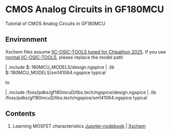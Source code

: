 # CMOS Analog Circuits in GF180MCU

Tutorial of CMOS Analog Circuits in GF180MCU

## Environment

Xschem files assume [IIC-OSIC-TOOLS tuned for Chipathon 2025](https://github.com/sscs-ose/sscs-chipathon-2025).
If you use [normal IIC-OSIC-TOOLS](https://github.com/iic-jku/IIC-OSIC-TOOLS), please replace the model path

| .include $::180MCU_MODELS/design.ngspice
| .lib $::180MCU_MODELS/sm141064.ngspice typical

to

| .include /foss/pdks/gf180mcuD/libs.tech/ngspice/design.ngspice
| .lib /foss/pdks/gf180mcuD/libs.tech/ngspice/sm141064.ngspice typical


## Contents
1. Learning MOSFET characteristics [Jupyter-nodebook](https://github.com/atuchiya/gf180-analog-tutorial/blob/main/mosfet_gf180.ipynb) | [Xschem](https://github.com/atuchiya/gf180-analog-tutorial/tree/main/mosfet_gf180)
